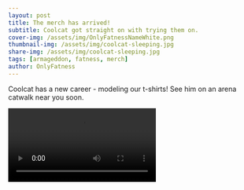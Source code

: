 ```yaml
---
layout: post
title: The merch has arrived!
subtitle: Coolcat got straight on with trying them on.
cover-img: /assets/img/OnlyFatnessNameWhite.png
thumbnail-img: /assets/img/coolcat-sleeping.jpg
share-img: /assets/img/coolcat-sleeping.jpg
tags: [armageddon, fatness, merch]
author: OnlyFatness
---
```


Coolcat has a new career - modeling our t-shirts!  See him on an arena catwalk near you soon.

<video controls>
  <source src="/assets/video/coolcat-themodel.mp4" type="video/mp4" />

</video>

